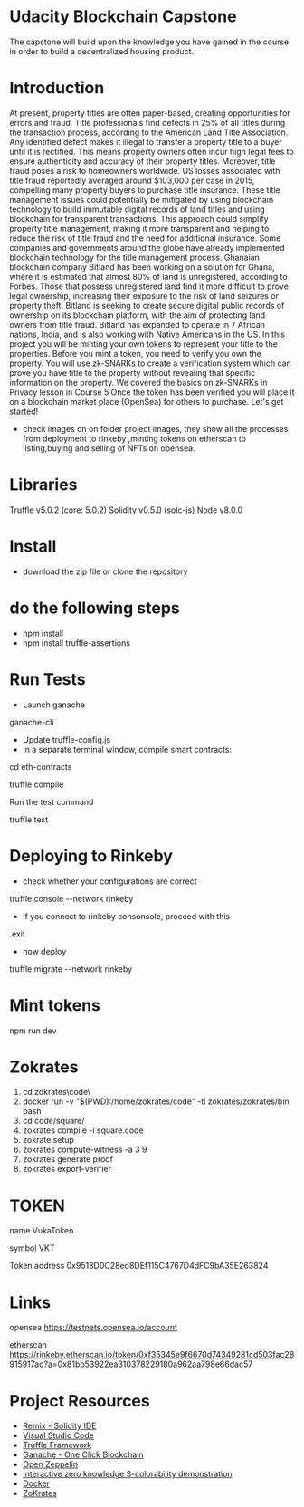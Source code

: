 # Udacity Blockchain Capstone

The capstone will build upon the knowledge you have gained in the course in order to build a decentralized housing product. 

# Introduction
At present, property titles are often paper-based, creating opportunities for errors and fraud. Title professionals find defects in 25% of all titles during the transaction process, according to the American Land Title Association.
Any identified defect makes it illegal to transfer a property title to a buyer until it is rectified. This means property owners often incur high legal fees to ensure authenticity and accuracy of their property titles.
Moreover, title fraud poses a risk to homeowners worldwide. US losses associated with title fraud reportedly averaged around $103,000 per case in 2015, compelling many property buyers to purchase title insurance.
These title management issues could potentially be mitigated by using blockchain technology to build immutable digital records of land titles and using blockchain for transparent transactions. This approach could simplify property title management, making it more transparent and helping to reduce the risk of title fraud and the need for additional insurance.
Some companies and governments around the globe have already implemented blockchain technology for the title management process.
Ghanaian blockchain company Bitland has been working on a solution for Ghana, where it is estimated that almost 80% of land is unregistered, according to Forbes. Those that possess unregistered land find it more difficult to prove legal ownership, increasing their exposure to the risk of land seizures or property theft.
Bitland is seeking to create secure digital public records of ownership on its blockchain platform, with the aim of protecting land owners from title fraud. Bitland has expanded to operate in 7 African nations, India, and is also working with Native Americans in the US.
In this project you will be minting your own tokens to represent your title to the properties. Before you mint a token, you need to verify you own the property. You will use zk-SNARKs to create a verification system which can prove you have title to the property without revealing that specific information on the property. We covered the basics on zk-SNARKs in Privacy lesson in Course 5
Once the token has been verified you will place it on a blockchain market place (OpenSea) for others to purchase. Let's get started!

* check images on on folder project images, they show all the processes from deployment to rinkeby ,minting tokens on etherscan  to listing,buying and selling of NFTs on opensea.

# Libraries
Truffle v5.0.2 (core: 5.0.2)
Solidity v0.5.0 (solc-js)
Node v8.0.0

# Install
- download the zip file or clone the repository

# do the following steps
* npm install
* npm install truffle-assertions
# Run Tests

* Launch ganache

ganache-cli
* Update truffle-config.js
* In a separate terminal window, compile smart contracts:

cd eth-contracts

truffle compile

Run the test command

truffle test 

# Deploying to Rinkeby
* check whether your configurations are correct

truffle console --network rinkeby

* if you connect to rinkeby consonsole, proceed with this

.exit

* now deploy

truffle migrate --network rinkeby

# Mint tokens

npm run dev


# Zokrates

1. cd zokrates\code\
2. docker run -v "$(PWD):/home/zokrates/code" -ti zokrates/zokrates/bin bash
3. cd code/square/
4. zokrates compile -i square.code
5. zokrate setup
6. zokrates compute-witness -a 3 9
7. zokrates generate proof
8. zokrates export-verifier

# TOKEN
name VukaToken

symbol VKT

Token address  0x9518D0C28ed8DEf115C4767D4dFC9bA35E263824


# Links

opensea https://testnets.opensea.io/account

etherscan https://rinkeby.etherscan.io/token/0xf35345e9f6670d74349281cd503fac28915917ad?a=0x81bb53922ea310378229180a962aa798e66dac57



# Project Resources

* [Remix - Solidity IDE](https://remix.ethereum.org/)
* [Visual Studio Code](https://code.visualstudio.com/)
* [Truffle Framework](https://truffleframework.com/)
* [Ganache - One Click Blockchain](https://truffleframework.com/ganache)
* [Open Zeppelin ](https://openzeppelin.org/)
* [Interactive zero knowledge 3-colorability demonstration](http://web.mit.edu/~ezyang/Public/graph/svg.html)
* [Docker](https://docs.docker.com/install/)
* [ZoKrates](https://github.com/Zokrates/ZoKrates)
